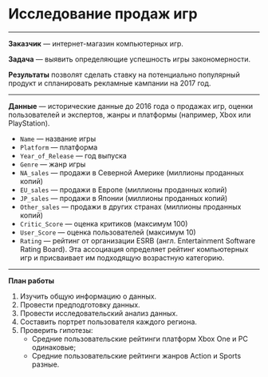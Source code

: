 # Исследование продаж игр
***
**Заказчик** — интернет-магазин компьютерных игр.

**Задача** — выявить определяющие успешность игры закономерности. 

**Результаты** позволят сделать ставку на потенциально популярный продукт и спланировать рекламные кампании на 2017 год.

***
**Данные** — исторические данные до 2016 года о продажах игр, оценки пользователей и экспертов, жанры и платформы (например, Xbox или PlayStation).
- `Name` — название игры
- `Platform` — платформа
- `Year_of_Release` — год выпуска
- `Genre` — жанр игры
- `NA_sales` — продажи в Северной Америке (миллионы проданных копий)
- `EU_sales` — продажи в Европе (миллионы проданных копий)
- `JP_sales` — продажи в Японии (миллионы проданных копий)
- `Other_sales` — продажи в других странах (миллионы проданных копий)
- `Critic_Score` — оценка критиков (максимум 100)
- `User_Score` — оценка пользователей (максимум 10)
- `Rating` — рейтинг от организации ESRB (англ. Entertainment Software Rating Board). Эта ассоциация определяет рейтинг компьютерных игр и присваивает им подходящую возрастную категорию.
***
**План работы**
1. Изучить общую информацию о данных.
2. Провести предподготовку данных.
3. Провести исследовательский анализ данных.
4. Составить портрет пользователя каждого региона.
5. Проверить гипотезы: 
   - Средние пользовательские рейтинги платформ Xbox One и PC одинаковые; 
   - Средние пользовательские рейтинги жанров Action и Sports разные.